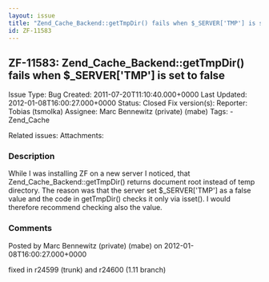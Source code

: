 ```yaml
---
layout: issue
title: "Zend_Cache_Backend::getTmpDir() fails when $_SERVER['TMP'] is set to false"
id: ZF-11583
---
```


ZF-11583: Zend\_Cache\_Backend::getTmpDir() fails when $\_SERVER['TMP'] is set to false
---------------------------------------------------------------------------------------

 Issue Type: Bug Created: 2011-07-20T11:10:40.000+0000 Last Updated: 2012-01-08T16:00:27.000+0000 Status: Closed Fix version(s): 
 Reporter:  Tobias (tsmolka)  Assignee:  Marc Bennewitz (private) (mabe)  Tags: - Zend\_Cache
 
 Related issues: 
 Attachments: 
### Description

While I was installing ZF on a new server I noticed, that Zend\_Cache\_Backend::getTmpDir() returns document root instead of temp directory. The reason was that the server set $\_SERVER['TMP'] as a false value and the code in getTmpDir() checks it only via isset(). I would therefore recommend checking also the value.

 

 

### Comments

Posted by Marc Bennewitz (private) (mabe) on 2012-01-08T16:00:27.000+0000

fixed in r24599 (trunk) and r24600 (1.11 branch)

 

 